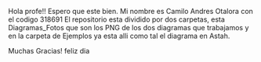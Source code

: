 Hola profe!!
Espero que este bien.
Mi nombre es Camilo Andres Otalora con el codigo 318691
El repositorio esta dividido por dos carpetas, esta Diagramas_Fotos que son los PNG de los dos diagramas que trabajamos
y en la carpeta de Ejemplos ya esta alli como tal el diagrama en Astah.

Muchas Gracias! feliz dia

